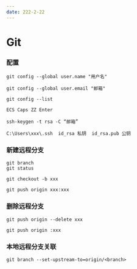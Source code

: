 ```yaml
---
date: 222-2-22
---
```


# Git

### 配置

```
git config --global user.name "用户名"

git config --global user.email "邮箱"

git config --list

ECS Caps ZZ Enter

ssh-keygen -t rsa -C “邮箱”

C:\Users\xxx\.ssh  id_rsa 私钥  id_rsa.pub 公钥

```

### 新建远程分支

```
git branch
git status
```

```
git checkout -b xxx

git push origin xxx:xxx
```
### 删除远程分支

```
git push origin --delete xxx

git push origin :xxx
```

### 本地远程分支关联
```
git branch --set-upstream-to=origin/<branch>
```